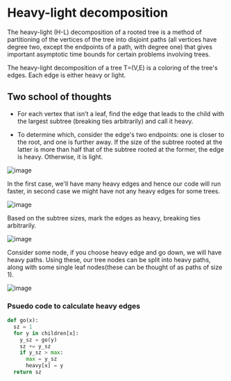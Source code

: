 # Heavy-light decomposition

The heavy-light (H-L) decomposition of a rooted tree is a method of partitioning of the vertices of the tree into 
disjoint paths (all vertices have degree two, except the endpoints of a path, with degree one) that gives important 
asymptotic time bounds for certain problems involving trees.

The heavy-light decomposition of a tree T=(V,E) is a coloring of the tree's edges. Each edge is either heavy or light. 

## Two school of thoughts

* For each vertex that isn’t a leaf, find the edge that leads to the child with the largest subtree (breaking ties arbitrarily) and call it heavy.

* To determine which, consider the edge's two endpoints: one is closer to the root, and one is further away. 
  If the size of the subtree rooted at the latter is more than half that of the subtree rooted at the former, the edge is heavy. 
  Otherwise, it is light.


![image](https://user-images.githubusercontent.com/19663316/115995981-24efc600-a5fb-11eb-8722-7233db484cfc.png)

In the first case, we'll have many heavy edges and hence our code will run faster, in second case we might have not any heavy edges for some trees.

![image](https://user-images.githubusercontent.com/19663316/115996539-5073b000-a5fd-11eb-8ae5-227867e73081.png)

Based on the subtree sizes, mark the edges as heavy, breaking ties arbitrarily.

![image](https://user-images.githubusercontent.com/19663316/115996547-5b2e4500-a5fd-11eb-8457-634b8ec755be.png)

Consider some node, if you choose heavy edge and go down, we will have heavy paths. Using these, our tree nodes can be split into heavy paths, along with some single leaf nodes(these can be thought of as paths of size 1).

![image](https://user-images.githubusercontent.com/19663316/115996575-78631380-a5fd-11eb-934f-7f1b9e63a5cf.png)



### Psuedo code to calculate heavy edges

```python
def go(x):
  sz = 1
  for y in children[x]:
    y_sz = go(y)
    sz += y_sz
    if y_sz > max:
      max = y_sz
      heavy[x] = y
  return sz
```
